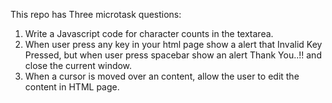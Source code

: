 This repo has Three microtask questions:

1) Write a Javascript code for character counts in the textarea.
2) When user press any key in your html page show a alert that Invalid Key Pressed, but when user press spacebar show an alert Thank    You..!! and close the current window.
3) When a cursor is moved over an content, allow the user to edit the content in HTML page.
